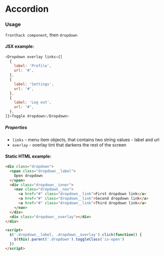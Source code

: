 # Accordion

### Usage

`fronthack component`, then `dropdown`

#### JSX example:

```js
<Dropdown overlay links={[
  {
    label: 'Profile',
    url: '#',
  },
  {
    label: 'Settings',
    url: '#',
  },
  {
    label: 'Log out',
    url: '#',
  },
]}>Toggle dropdown</Dropdown>
```

##### Properties

* `links` - menu item objects, that contains two string values - label and url
* `overlay` - overlay tint that darkens the rest of the screen


#### Static HTML example:

```html
<div class="dropdown">
  <span class="dropdown__label">
    Open dropdown
  </span>
  <div class="dropdown__inner">
    <nav class="dropdown__nav">
      <a href="#" class="dropdown__link">First dropdown link</a>
      <a href="#" class="dropdown__link">Second dropdown link</a>
      <a href="#" class="dropdown__link">Third dropdown link</a>
    </nav>
  </div>
  <div class="dropdown__overlay"></div>
</div>

<script>
  $('.dropdown__label, .dropdown__overlay').click(function() {
    $(this).parent('.dropdown').toggleClass('is-open')
  })
</script>
```
